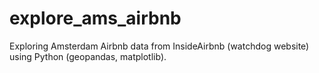 # explore_ams_airbnb
Exploring Amsterdam Airbnb data from InsideAirbnb (watchdog website) using Python (geopandas, matplotlib).
